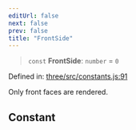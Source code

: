 ```yaml
---
editUrl: false
next: false
prev: false
title: "FrontSide"
---
```


> `const` **FrontSide**: `number` = `0`

Defined in: [three/src/constants.js:91](https://github.com/DefinitelyMaybe/three-i18n/blob/fa57b79433d1c349ffb23a78727299c8d4190136/three/src/constants.js#L91)

Only front faces are rendered.

## Constant
